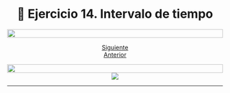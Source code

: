 <h1 align="center"> 📝 Ejercicio 14. Intervalo de tiempo</h1>

<img src= 'https://i.gifer.com/origin/8c/8cd3f1898255c045143e1da97fbabf10_w200.gif' height="20" width="100%">

<div align="center">

[Siguiente](/Documentos/Ejercicio15.md)<br>
[Anterior](/Documentos/Ejercicio13.md)
 </div>

<img src= 'https://i.gifer.com/origin/8c/8cd3f1898255c045143e1da97fbabf10_w200.gif' height="20" width="100%">

<div align="center">
  <img src="https://media.giphy.com/media/gdkCPP9GlPJtDSKnEW/giphy.gif"/>
 </div>

---